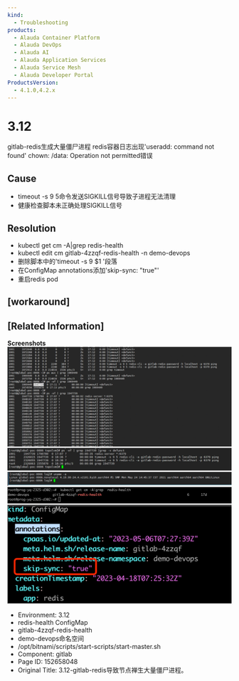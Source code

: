 ```yaml
---
kind:
  - Troubleshooting
products:
  - Alauda Container Platform
  - Alauda DevOps
  - Alauda AI
  - Alauda Application Services
  - Alauda Service Mesh
  - Alauda Developer Portal
ProductsVersion:
  - 4.1.0,4.2.x
---
```

<!-- A type of document that involves encountering a fault, diagnosing it, performing root cause analysis, and providing solutions. -->

# 3.12

gitlab-redis生成大量僵尸进程 redis容器日志出现'useradd: command not found' chown: /data: Operation not permitted错误

## Cause
- timeout -s 9 5命令发送SIGKILL信号导致子进程无法清理
- 健康检查脚本未正确处理SIGKILL信号

## Resolution
- kubectl get cm -A|grep redis-health
- kubectl edit cm gitlab-4zzqf-redis-health -n demo-devops
- 删除脚本中的'timeout -s 9 $1 \'段落
- 在ConfigMap annotations添加'skip-sync: "true"'
- 重启redis pod

## [workaround]

## [Related Information]
**Screenshots**
![](assets/3-12-gitlab-redisdao-zhi-jie-dian-shan-sheng-da-liang-jiang-shi-jin-cheng/image2023-7-19_11-10-59.png)
[![](assets/3-12-gitlab-redisdao-zhi-jie-dian-shan-sheng-da-liang-jiang-shi-jin-cheng/image2023-7-19_11-11-32.png)](https://jira.alauda.cn/secure/attachment/144458/144458_image-2023-05-05-18-37-34-184.png "image-2023-05-05-18-37-34-184.png")
![](assets/3-12-gitlab-redisdao-zhi-jie-dian-shan-sheng-da-liang-jiang-shi-jin-cheng/image2023-7-19_11-11-50.png)
![](assets/3-12-gitlab-redisdao-zhi-jie-dian-shan-sheng-da-liang-jiang-shi-jin-cheng/image2023-7-19_11-14-12.png)
![](assets/3-12-gitlab-redisdao-zhi-jie-dian-shan-sheng-da-liang-jiang-shi-jin-cheng/image2023-7-19_11-14-26.png)
- Environment: 3.12
- redis-health ConfigMap
- gitlab-4zzqf-redis-health
- demo-devops命名空间
- /opt/bitnami/scripts/start-scripts/start-master.sh
- Component: gitlab
- Page ID: 152658048
- Original Title: 3.12-gitlab-redis导致节点禅生大量僵尸进程。
